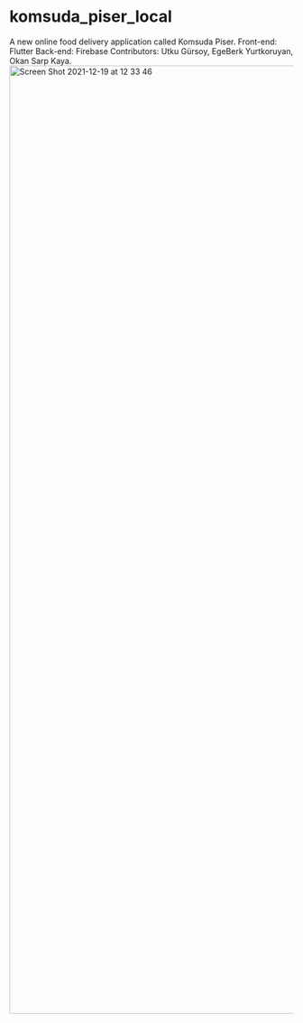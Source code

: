 # komsuda_piser_local

A new online food delivery application called Komsuda Piser.
Front-end: Flutter
Back-end: Firebase
Contributors: Utku Gürsoy,
              EgeBerk Yurtkoruyan,
              Okan Sarp Kaya.
<img width="1680" alt="Screen Shot 2021-12-19 at 12 33 46" src="https://user-images.githubusercontent.com/79059842/146670224-4e389b48-6ad3-47a5-ac54-0f96b21ffbd0.png">

